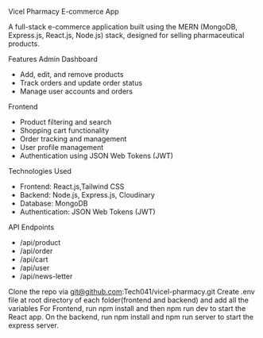 Vicel Pharmacy E-commerce App

A full-stack e-commerce application built using the MERN (MongoDB, Express.js, React.js, Node.js) stack, designed for selling pharmaceutical products.

Features
Admin Dashboard

- Add, edit, and remove products
- Track orders and update order status
- Manage user accounts and orders

Frontend

- Product filtering and search
- Shopping cart functionality
- Order tracking and management
- User profile management
- Authentication using JSON Web Tokens (JWT)

Technologies Used

- Frontend: React.js,Tailwind CSS
- Backend: Node.js, Express.js, Cloudinary
- Database: MongoDB
- Authentication: JSON Web Tokens (JWT)

API Endpoints

- /api/product
- /api/order
- /api/cart
- /api/user
- /api/news-letter

Clone the repo via git@github.com:Tech041/vicel-pharmacy.git
Create .env file at root directory of each folder(frontend and backend) and add all the variables
For Frontend, run npm install and then npm run dev to start the React app. On the backend, run npm install and npm run server to start the express server.
